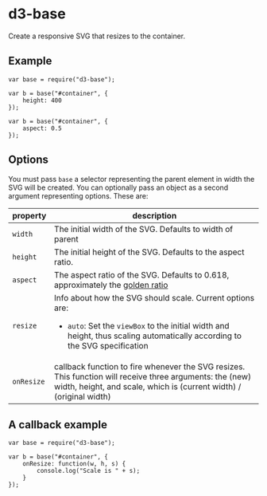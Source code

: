 d3-base
=======

Create a responsive SVG that resizes to the container.

## Example

	var base = require("d3-base");

	var b = base("#container", {
		height: 400
	});

	var b = base("#container", {
		aspect: 0.5
	});

## Options
You must pass `base` a selector representing the parent element in width the SVG will be created. You can optionally pass an object as a second argument representing options. These are:

| property | description |
| -------- | ----------- |
| `width`  | The initial width of the SVG. Defaults to width of parent |
| `height` | The initial height of the SVG. Defaults to the aspect ratio. |
| `aspect` | The aspect ratio of the SVG. Defaults to 0.618, approximately the [golden ratio](http://en.wikipedia.org/wiki/Golden_ratio) |
| `resize` | Info about how the SVG should scale. Current options are: <ul><li>`auto`: Set the `viewBox` to the initial width and height, thus scaling automatically according to the SVG specification </li></ul> |
| `onResize` | callback function to fire whenever the SVG resizes. This function will receive three arguments: the (new) width, height, and scale, which is (current width) / (original width) |

## A callback example

	var base = require("d3-base");

	var b = base("#container", {
		onResize: function(w, h, s) {
			console.log("Scale is " + s);
		}
	});
